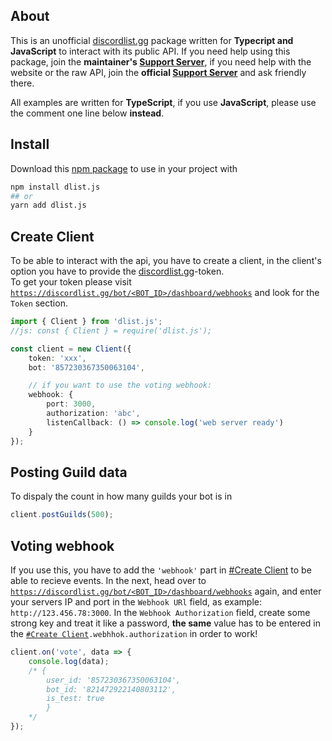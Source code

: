 ## About
This is an unofficial [discordlist.gg]() package written for **Typecript and JavaScript** to interact with its public API. If you need help using this package, join the **maintainer's [Support Server](https://discord.com/invite/yYd6YKHQZH)**, if you need help with the website or the raw API, join the **official [Support Server](https://discord.gg/GSRYbjFpvn)** and ask friendly there.

All examples are written for **TypeScript**, if you use **JavaScript**, please use the comment one line below __instead__.

## Install
Download this [npm package](https://www.npmjs.com/package/dlist.js) to use in your project with

```bash
npm install dlist.js
## or
yarn add dlist.js
```

## Create Client
To be able to interact with the api, you have to create a client, in the client's option you have to provide the [discordlist.gg]()-token. <br />
To get your token please visit [`https://discordlist.gg/bot/<BOT_ID>/dashboard/webhooks`](https://discordlist.gg/bot/<BOT_ID>/dashboard/webhooks) and look for the `Token` section.
```ts
import { Client } from 'dlist.js';
//js: const { Client } = require('dlist.js');

const client = new Client({
    token: 'xxx',
    bot: '857230367350063104',

    // if you want to use the voting webhook:
    webhook: {
        port: 3000,
        authorization: 'abc',
        listenCallback: () => console.log('web server ready')
    }
});
```

## Posting Guild data
To dispaly the count in how many guilds your bot is in
```ts
client.postGuilds(500);
```

## Voting webhook
If you use this, you have to add the `'webhook'` part in [#Create Client](#Create-Client) to be able to recieve events. In the next, head over to [`https://discordlist.gg/bot/<BOT_ID>/dashboard/webhooks`](https://discordlist.gg/bot/<BOT_ID>/dashboard/webhooks) again, and enter your servers IP and port in the `Webhook URl` field, as example: `http://123.456.78:3000`. In the `Webhook Authorization` field, create some strong key and treat it like a password, **the same** value has to be entered in the [`#Create Client`](#Create-Client)`.webhhok.authorization` in order to work!
```ts
client.on('vote', data => {
    console.log(data);
    /* {
        user_id: '857230367350063104',
        bot_id: '821472922140803112', 
        is_test: true
        }
    */
});

```
